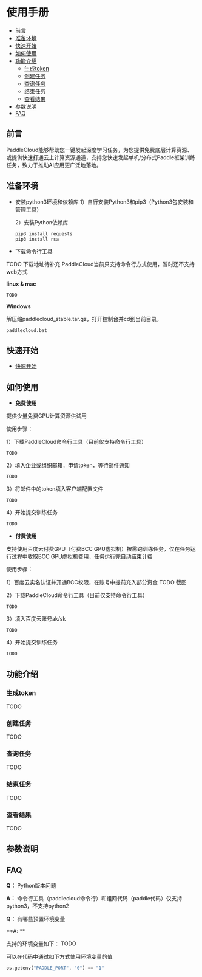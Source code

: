 
# 使用手册

* [前言](#前言)
* [准备环境](#准备环境)
* [快速开始](#快速开始)
* [如何使用](#如何使用)
* [功能介绍](#功能介绍)
   * [生成token](#生成token)
   * [创建任务](#创建任务)
   * [查询任务](#查询任务)
   * [结束任务](#结束任务)
   * [查看结果](#查看结果)
* [参数说明](#参数说明)
* [FAQ](#FAQ)


## 前言
PaddleCloud能够帮助您一键发起深度学习任务，为您提供免费底层计算资源、或提供快速打通云上计算资源通道，支持您快速发起单机/分布式Paddle框架训练任务，致力于推动AI应用更广泛地落地。



## 准备环境
- 安装python3环境和依赖库
  1）自行安装Python3和pip3（Python3包安装和管理工具）
   

  2）安装Python依赖库
  ```shell
  pip3 install requests
  pip3 install rsa
  ```

- 下载命令行工具

TODO 下载地址待补充
PaddleCloud当前只支持命令行方式使用，暂时还不支持web方式

**linux & mac**
```shell
TODO
```

**Windows**


解压缩paddlecloud_stable.tar.gz，打开控制台并cd到当前目录，
```shell
paddlecloud.bat
```

## 快速开始
- [快速开始](./tutorial_cn.md)

## 如何使用

- **免费使用**


提供少量免费GPU计算资源供试用 


   使用步骤：
 
 
   1）下载PaddleCloud命令行工具（目前仅支持命令行工具）
   ```shell
   TODO
   ```
 
 
   2）填入企业或组织邮箱，申请token，等待邮件通知
   ```shell
   TODO
   ```
 
   3）将邮件中的token填入客户端配置文件
   ```shell
   TODO
   ```
 
   4）开始提交训练任务
   ```shell
   TODO
   ```

- **付费使用**


支持使用百度云付费GPU（付费BCC GPU虚拟机）按需跑训练任务，仅在任务运行过程中收取BCC GPU虚拟机费用，任务运行完自动结束计费 


  使用步骤：


  1）百度云实名认证并开通BCC权限，在账号中提前充入部分资金
  TODO 截图

  2）下载PaddleCloud命令行工具（目前仅支持命令行工具）
  ```shell
  TODO
  ```

  3）填入百度云账号ak/sk
  ```shell
  TODO
  ```

  4）开始提交训练任务
  ```shell
  TODO
  ```

## 功能介绍

### 生成token
TODO

### 创建任务
TODO

### 查询任务
TODO

### 结束任务
TODO

### 查看结果
TODO

## 参数说明

## FAQ


**Q：** Python版本问题


**A：** 命令行工具（paddlecloud命令行）和组网代码（paddle代码）仅支持python3，不支持python2


**Q：** 有哪些预置环境变量


**A: **


支持的环境变量如下：
TODO


可以在代码中通过如下方式使用环境变量的值
```python
os.getenv("PADDLE_PORT", "0") == "1"
```

